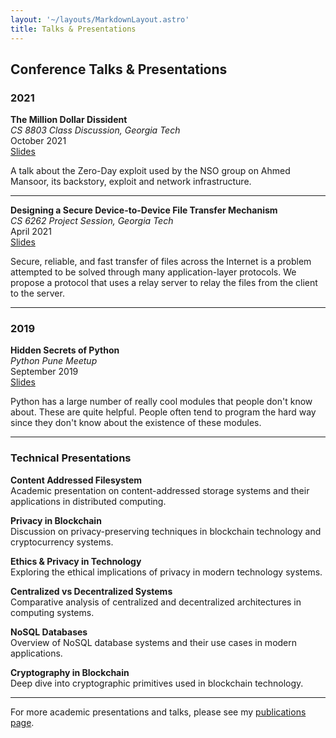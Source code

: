 ```yaml
---
layout: '~/layouts/MarkdownLayout.astro'
title: Talks & Presentations
---
```


## Conference Talks & Presentations

### 2021

**The Million Dollar Dissident**  
*CS 8803 Class Discussion, Georgia Tech*  
October 2021  
[Slides](https://git.io/ems8803)

A talk about the Zero-Day exploit used by the NSO group on Ahmed Mansoor, its backstory, exploit and network infrastructure.

---

**Designing a Secure Device-to-Device File Transfer Mechanism**  
*CS 6262 Project Session, Georgia Tech*  
April 2021  
[Slides](https://git.io/cs6262)

Secure, reliable, and fast transfer of files across the Internet is a problem attempted to be solved through many application-layer protocols. We propose a protocol that uses a relay server to relay the files from the client to the server.

---

### 2019

**Hidden Secrets of Python**  
*Python Pune Meetup*  
September 2019  
[Slides](https://bit.ly/python-meetups-sept)

Python has a large number of really cool modules that people don't know about. These are quite helpful. People often tend to program the hard way since they don't know about the existence of these modules.

---

### Technical Presentations

**Content Addressed Filesystem**  
Academic presentation on content-addressed storage systems and their applications in distributed computing.

**Privacy in Blockchain**  
Discussion on privacy-preserving techniques in blockchain technology and cryptocurrency systems.

**Ethics & Privacy in Technology**  
Exploring the ethical implications of privacy in modern technology systems.

**Centralized vs Decentralized Systems**  
Comparative analysis of centralized and decentralized architectures in computing systems.

**NoSQL Databases**  
Overview of NoSQL database systems and their use cases in modern applications.

**Cryptography in Blockchain**  
Deep dive into cryptographic primitives used in blockchain technology.

---

For more academic presentations and talks, please see my [publications page](/publications).
